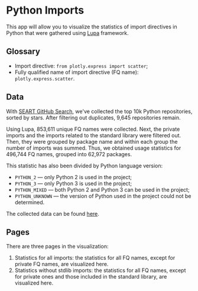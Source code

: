 # Python Imports
This app will allow you to visualize the statistics of import directives in Python that were gathered using [Lupa](https://github.com/JetBrains-Research/Lupa) framework.

## Glossary
- Import directive: `from plotly.express import scatter`;
- Fully qualified name of import directive (FQ name): `plotly.express.scatter`.

## Data

With [SEART GitHub Search](https://seart-ghs.si.usi.ch/), we've collected the top 10k Python repositories, sorted by stars. 
After filtering out duplicates, 9,645 repositories remain.

Using Lupa, 853,611 unique FQ names were collected. Next, the private imports and the imports related to the standard library were filtered out. 
Then, they were grouped by package name and within each group the number of imports was summed. 
Thus, we obtained usage statistics for 496,744 FQ names, grouped into 62,972 packages.

This statistic has also been divided by Python language version:
- `PYTHON_2` — only Python 2 is used in the project;
- `PYTHON_3` — only Python 3 is used in the project;
- `PYTHON_MIXED` — both Python 2 and Python 3 can be used in the project;
- `PYTHON_UNKNOWN` — the version of Python used in the project could not be determined.

The collected data can be found [here](https://github.com/GirZ0n/Lupa-Visualization/tree/main/resources/python_imports/data).

## Pages
There are three pages in the visualization:

1. Statistics for all imports: the statistics for all FQ names, except for private FQ names, are visualized here.
2. Statistics without stdlib imports: the statistics for all FQ names, except for private ones and those included in the standard library, are visualized here.
